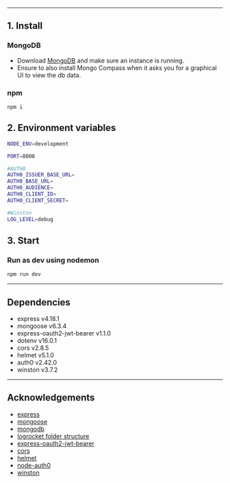 
---
## 1. Install
### MongoDB
* Download [MongoDB](https://www.mongodb.com/try/download/community) and make sure an instance is running.
* Ensure to also install Mongo Compass when it asks you for a graphical UI to view the db data.

### npm
```
npm i
```

## 2. Environment variables
```sh
NODE_ENV=development

PORT=8000

#AUTH0
AUTH0_ISSUER_BASE_URL=
AUTH0_BASE_URL=
AUTH0_AUDIENCE=
AUTH0_CLIENT_ID=
AUTH0_CLIENT_SECRET=

#Winston
LOG_LEVEL=debug
```

## 3. Start
### Run as dev using nodemon
```sh
npm run dev
```

---
## Dependencies
- express v4.18.1
- mongoose v6.3.4
- express-oauth2-jwt-bearer v1.1.0
- dotenv v16.0.1
- cors v2.8.5
- helmet v5.1.0
- auth0 v2.42.0
- winston v3.7.2

---
## Acknowledgements
- [express](https://mongoosejs.com/)
- [mongoose](https://expressjs.com/)
- [mongodb](https://www.mongodb.com/)
- [logrocket folder structure](https://blog.logrocket.com/organizing-express-js-project-structure-better-productivity/)
- [express-oauth2-jwt-bearer](https://auth0.github.io/node-oauth2-jwt-bearer/)
- [cors](https://expressjs.com/en/resources/middleware/cors.html)
- [helmet](https://www.npmjs.com/package/helmet)
- [node-auth0](https://www.npmjs.com/package/auth0#user-content-management-api-client)
- [winston](https://github.com/winstonjs/winston/tree/2.x)